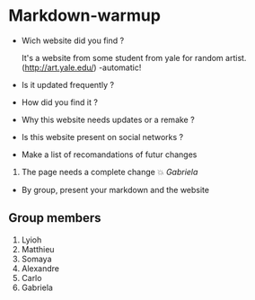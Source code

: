 
# Markdown-warmup

* Wich website did you find ?

  It's a website from some student from yale for random artist.(http://art.yale.edu/) -automatic!


* Is it updated frequently ?

* How did you find it ?

* Why this website needs updates or a remake ?

* Is this website present on social networks ?

* Make a list of recomandations of futur changes

1. The page needs a complete change :boom: *Gabriela*

* By group, present your markdown and the website


## Group members

1. Lyioh
2. Matthieu
3. Somaya
4. Alexandre
5. Carlo
6. Gabriela





